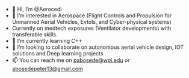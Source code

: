 - 👋 Hi, I’m @Aerocedi
- 👀 I’m interested in Aerospace (Flight Controls and Propulsion for Unmanned Aerial Vehicles, Evtols, and Cyber-physical systems)
- Currently on medtech exposures (Ventilator developments) with transferable skills.
- 🌱 I’m currently learning C++
- 💞️ I’m looking to collaborate on autonomous aerial vehicle design, IOT solutions and Deep learning projects
- 📫 You can reach me on pabosede@wpi.edu or abosedepeter13@gmail.com

<!---
Aerocedi/Aerocedi is a ✨ special ✨ repository because its `README.md` (this file) appears on your GitHub profile.
You can click the Preview link to take a look at your changes.
--->
